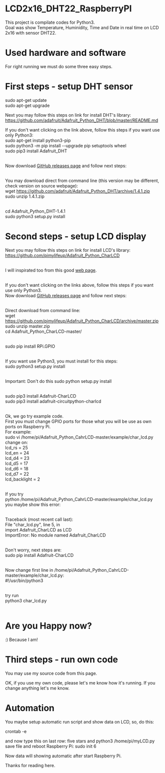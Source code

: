 # LCD2x16_DHT22_RaspberryPI

This project is compilate codes for Python3.<br>
Goal was show Temperature, Huminidity, Time and Date in real time on LCD 2x16 with sensor DHT22.

# Used hardware and software

For right running we must do some three easy steps.

# First steps - setup DHT sensor

sudo apt-get update<br>
sudo apt-get upgrade

Next you may follow this steps on link for install DHT's library:<br>
https://github.com/adafruit/Adafruit_Python_DHT/blob/master/README.md

If you don't want clicking on the link above, follow this steps if you want use only Python3:<br>
sudo apt-get install python3-pip<br>
sudo python3 -m pip install --upgrade pip setuptools wheel<br>
sudo pip3 install Adafruit_DHT<br><br>

Now download <a href="https://github.com/adafruit/Adafruit_Python_DHT/releases">GitHub releases page</a> and follow next steps:<br><br>

You may download direct from command line (this version may be different, check version on source webpage):<br>
wget https://github.com/adafruit/Adafruit_Python_DHT/archive/1.4.1.zip<br>
sudo unzip 1.4.1.zip<br><br>

cd Adafruit_Python_DHT-1.4.1<br>
sudo python3 setup.py install

# Second steps - setup LCD display

Next you may follow this steps on link for install LCD's library:<br>
https://github.com/pimylifeup/Adafruit_Python_CharLCD<br><br>

I will inspirated too from this good <a href="https://pimylifeup.com/raspberry-pi-lcd-16x2/">web page</a>.<br><br>

If you don't want clicking on the links above, follow this steps if you want use only Python3.<br>
Now download <a href="https://github.com/pimylifeup/Adafruit_Python_CharLCD">GitHub releases page</a> and follow next steps:<br><br>

Direct download from command line:<br>
wget https://github.com/pimylifeup/Adafruit_Python_CharLCD/archive/master.zip<br>
sudo unzip master.zip<br>
cd Adafruit_Python_CharLCD-master/<br><br>

sudo pip install RPi.GPIO<br><br>

If you want use Python3, you must install for this steps:<br>
sudo python3 setup.py install<br><br>

Important: Don't do this sudo python setup.py install<br><br>

sudo pip3 install Adafruit-CharLCD<br>
sudo pip3 install adafruit-circuitpython-charlcd<br><br>

Ok, we go try example code.<br>
First you must change GPIO ports for those what you will be use as own ports on Raspberry Pi. <br>
For example: <br>
sudo vi /home/pi/Adafruit_Python_CahrLCD-master/example/char_lcd.py change on:<br>
lcd_rs = 25<br>
lcd_en = 24<br>
lcd_d4 = 23<br>
lcd_d5 = 17<br>
lcd_d6 = 18<br>
lcd_d7 = 22<br>
lcd_backlight = 2<br><br>

If you try <br>
python /home/pi/Adafruit_Python_CahrLCD-master/example/char_lcd.py<br>
you maybe show this error:<br><br>

Traceback (most recent call last):<br>
  File "char_lcd.py", line 5, in <module><br>
    import Adafruit_CharLCD as LCD<br>
ImportError: No module named Adafruit_CharLCD<br><br>

Don't worry, next steps are:<br>
sudo pip install Adafruit-CharLCD<br><br>

Now change first line in /home/pi/Adafruit_Python_CahrLCD-master/example/char_lcd.py:<br>
#!/usr/bin/python3<br><br>

try run<br>
python3 char_lcd.py<br><br>

# Are you Happy now? 
:) Because I am!

# Third steps - run own code

You may use my source code from this page.

OK, if you use my own code, please let's me know how it's running. 
If you change anything let's me know.

# Automation
You maybe setup automatic run script and show data on LCD, so, do this:

crontab -e

and now type this on last row:
five stars and python3 /home/pi/myLCD.py
save file and reboot Raspberry Pi:
sudo init 6 

Now data will showing automatic after start Raspberry Pi. 

Thanks for reading here.
